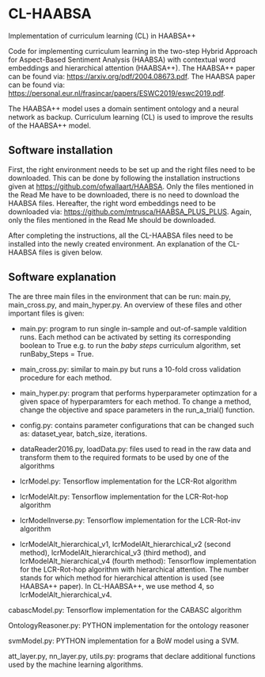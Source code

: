 # CL-HAABSA
Implementation of curriculum learning (CL) in HAABSA++

Code for implementing curriculum learning in the two-step Hybrid Approach for Aspect-Based Sentiment Analysis (HAABSA) with contextual word embeddings and hierarchical attention (HAABSA++).
The HAABSA++ paper can be found via: https://arxiv.org/pdf/2004.08673.pdf.
The HAABSA paper can be found via: https://personal.eur.nl/frasincar/papers/ESWC2019/eswc2019.pdf.

The HAABSA++ model uses a domain sentiment ontology and a neural network as backup. Curriculum learning (CL) is used to improve the results of the HAABSA++ model.


## Software installation
First, the right environment needs to be set up and the right files need to be downloaded. This can be done by following the installation instructions given at https://github.com/ofwallaart/HAABSA. Only the files mentioned in the Read Me have to be downloaded, there is no need to download the HAABSA files. Hereafter, the right word embeddings need to be downloaded via: https://github.com/mtrusca/HAABSA_PLUS_PLUS. Again, only the files mentioned in the Read Me should be downloaded. 

After completing the instructions, all the CL-HAABSA files need to be installed into the newly created environment. An explanation of the CL-HAABSA files is given below.


## Software explanation
The are three main files in the environment that can be run: main.py, main_cross.py, and main_hyper.py. An overview of these files and other important files is given:

- main.py: program to run single in-sample and out-of-sample valdition runs. Each method can be activated by setting its corresponding boolean to True e.g. to run the *baby steps* curriculum algorithm, set runBaby_Steps = True.

- main_cross.py: similar to main.py but runs a 10-fold cross validation procedure for each method.

- main_hyper.py: program that performs hyperparameter optimzation for a given space of hyperparamters for each method. To change a method, change the objective and space parameters in the run_a_trial() function.

- config.py: contains parameter configurations that can be changed such as: dataset_year, batch_size, iterations.

- dataReader2016.py, loadData.py: files used to read in the raw data and transform them to the required formats to be used by one of the algorithms

- lcrModel.py: Tensorflow implementation for the LCR-Rot algorithm

- lcrModelAlt.py: Tensorflow implementation for the LCR-Rot-hop algorithm

- lcrModelInverse.py: Tensorflow implementation for the LCR-Rot-inv algorithm

- lcrModelAlt_hierarchical_v1, lcrModelAlt_hierarchical_v2 (second method), lcrModelAlt_hierarchical_v3 (third method), and lcrModelAlt_hierarchical_v4 (fourth method): Tensorflow implementation for the LCR-Rot-hop algorithm with hierarchical attention. The number stands for which method for hierarchical attention is used (see HAABSA++ paper). In CL-HAABSA++, we use method 4, so lcrModelAlt_hierarchical_v4.

cabascModel.py: Tensorflow implementation for the CABASC algorithm

OntologyReasoner.py: PYTHON implementation for the ontology reasoner

svmModel.py: PYTHON implementation for a BoW model using a SVM.

att_layer.py, nn_layer.py, utils.py: programs that declare additional functions used by the machine learning algorithms.
